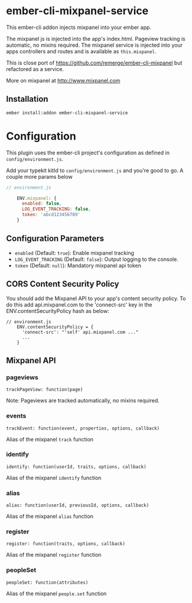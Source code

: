 # ember-cli-mixpanel-service

This ember-cli addon injects mixpanel into your ember app.

The mixpanel js is injected into the app's index.html. Pageview tracking is automatic, no mixins required. The mixpanel service is injected into your apps controllers and routes and is available as `this.mixpanel`.

This is close port of https://github.com/remerge/ember-cli-mixpanel but refactored as a service.

More on mixpanel at http://www.mixpanel.com

## Installation

```
ember install:addon ember-cli-mixpanel-service
```

# Configuration

This plugin uses the ember-cli project's configuration as defined in `config/environment.js`.

Add your typekit kitId to `config/environment.js` and you're good to go. A couple more params below

```js
// environment.js

    ENV.mixpanel: {
      enabled: false,
      LOG_EVENT_TRACKING: false,
      token: 'abcd123456789'
    }

```

## Configuration Parameters

* `enabled` (Default: `true`): Enable mixpanel tracking
* `LOG_EVENT_TRACKING` (Default: `false`): Output logging to the console.
* `token` (Default: `null`): Mandatory mixpanel api token


## CORS Content Security Policy

You should add the Mixpanel API to your app's content security policy. To do this add api.mixpanel.com to the 'connect-src' key in the ENV.contentSecurityPolicy hash as below:

```
// environment.js
    ENV.contentSecurityPolicy = {
      'connect-src': "'self' api.mixpanel.com ..."
      ...
    }
```


## Mixpanel API

### pageviews

`trackPageView: function(page)`

Note: Pageviews are tracked automatically, no mixins required.

### events

`trackEvent: function(event, properties, options, callback)`

Alias of the mixpanel `track` function

### identify

`identify: function(userId, traits, options, callback)`

Alias of the mixpanel `identify` function

### alias

`alias: function(userId, previousId, options, callback)`

Alias of the mixpanel `alias` function

### register

`register: function(traits, options, callback)`

Alias of the mixpanel `register` function

### peopleSet

`peopleSet: function(attributes)`

Alias of the mixpanel `people.set` function
